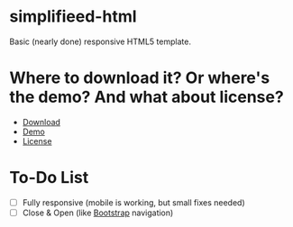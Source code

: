 # simplifieed-html
Basic (nearly done) responsive HTML5 template.

# Where to download it? Or where's the demo? And what about license?
- [Download](https://github.com/theel0ja/simplifieed-html/archive/gh-pages.zip)
- [Demo](https://lab.theel0ja.info/sivupohjat/simplifieed-html/)
- [License](LICENSE)

# To-Do List
- [ ] Fully responsive (mobile is working, but small fixes needed)
- [ ] Close & Open (like [Bootstrap](https://getbootstrap.com/) navigation)

